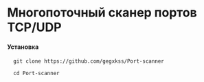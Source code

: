# Многопоточный сканер портов TCP/UDP

#### Установка

      git clone https://github.com/gegxkss/Port-scanner

      cd Port-scanner

